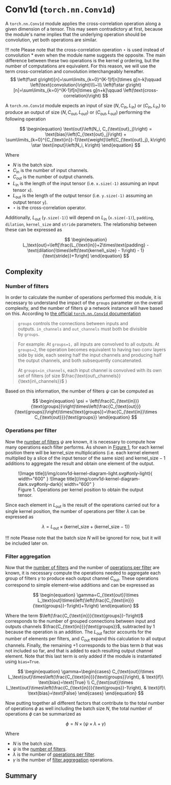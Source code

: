 # Conv1d (`torch.nn.Conv1d`)
A `torch.nn.Conv1d` module applies the cross-correlation operation along a given dimension of a tensor. This may seem contradictory at first, because the module's name implies that the underlying operation should be convolution, yet both operations are similar.

!!! note
    Please note that the cross-correlation operation $\star$ is used instead of convolution $\ast$ even when the module name suggests the opposite. The main difference between these two operations is the kernel $g$ ordering, but the number of computations are equivalent. For this reason, we will use the term cross-correlation and convolution interchangeably hereafter.
    $$
        \left(f\ast g\right)[n]=\sum\limits_{k=0}^{K-1}f[n]\times g[n-k]\qquad \left(\text{convolution}\right)\\\~\\\
        \left(f\star g\right)[n]=\sum\limits_{k=0}^{K-1}f[n]\times g[n+k]\qquad \left(\text{cross-correlation}\right)
    $$

A `torch.nn.Conv1d` module expects an input of size $\left(N,C_{\text{in}}, L_{\text{in}}\right)$ or $\left(C_{\text{in}}, L_{\text{in}}\right)$ to produce an output of size $\left(N,C_{\text{out}}, L_{\text{out}}\right)$ or $\left(C_{\text{out}}, L_{\text{out}}\right)$ performing the following operation

$$
\begin{equation}
\text{out}\left(N_i, C_{\text{out}_j}\right) = \text{bias}\left(C_{\text{out}_j}\right) + \sum\limits_{k=0}^{C_{\text{in}}-1}\text{weight}\left(C_{\text{out}_j}, k\right) \star \text{input}\left(N_i, k\right)
\end{equation}
$$

Where

* $N$ is the batch size.
* $C_{\text{in}}$ is the number of input channels.
* $C_{\text{out}}$ is the number of output channels.
* $L_{\text{in}}$ is the length of the input tensor (i.e. `x.size(-1)` assuming an input tensor `x`).
* $L_{\text{out}}$ is the length of the output tensor (i.e. `y.size(-1)` assuming an output tensor `y`).
* $\star$ is the cross-correlation operator.

Additionally, $L_{\text{out}}$ (`y.size(-1)`) will depend on $L_{\text{in}}$ (`x.size(-1)`), `padding`, `dilation`, `kernel_size` and `stride` parameters. The relationship between these can be expressed as

$$
\begin{equation}
L_\text{out}=\left[\frac{L_{\text{in}}+2\times\text{padding} - \text{dilation}\times\left(\text{kernel\_size} - 1\right) - 1}{\text{stride}}+1\right]
\end{equation}
$$

## Complexity

### Number of filters
In order to calculate the number of operations performed this module, it is necessary to understand the impact of the `groups` parameter on the overall complexity, and the number of filters $\psi$ a network instance will have based on this. According to <a href="https://pytorch.org/docs/stable/generated/torch.nn.Conv1d.html" target="_blank">the official `torch.nn.Conv1d` documentation</a>

> `groups` controls the connections between inputs and outputs. `in_channels` and `out_channels` must both be divisible by `groups`.

> For example:
> At `groups=1,` all inputs are convolved to all outputs.
> At `groups=2`, the operation becomes equivalent to having two conv layers side by side, each seeing half the input channels and producing half the output channels, and both subsequently concatenated.
> 
> 
> At `groups=in_channels`, each input channel is convolved with its own set of filters
> (of size $\frac{\text{out\_channels}}{\text{in\_channels}}$ )
>

Based on this information, the number of filters $\psi$ can be computed as

$$
\begin{equation}
\psi = \left(\frac{C_{\text{in}}}{\text{groups}}\right)\times\left(\frac{C_{\text{out}}}{\text{groups}}\right)\times{\text{groups}}=\frac{C_{\text{in}}\times C_{\text{out}}}{\text{groups}}
\end{equation}
$$

### Operations per filter

Now the [number of filters](#number-of-filters) $\psi$ are known, it is necessary to compute how many operations each filter performs. As shown in [Figure 1](#conv1d-kernel-diagram), for each kernel position there will be $\text{kernel\_size}$ multiplications (i.e. each kernel element multiplied by a slice of the input tensor of the same size) and $\text{kernel\_size}-1$ additions to aggregate the result and obtain one element of the output.

<figure markdown="span" id="conv1d-kernel-diagram">
  ![Image title](/img/conv1d-kernel-diagram-light.svg#only-light){ width="600" }
  ![Image title](/img/conv1d-kernel-diagram-dark.svg#only-dark){ width="600" }
  <figcaption>Figure 1. Operations per kernel position to obtain the output tensor.</figcaption>
</figure>

Since each element in $L_\text{out}$ is the result of the operations carried out for a single kernel position, the number of operations per filter $\lambda$ can be expressed as

$$
\begin{equation}
\lambda=L_{\text{out}}\times\left(\text{kernel\_size}+\left(\text{kernel\_size}-1\right)\right)
\end{equation}
$$

!!! note
    Please note that the batch size $N$ will be ignored for now, but it will be included later on.

### Filter aggregation
Now that the [number of filters](#number-of-filters) and the number of [operations per filter](#operations-per-filter) are known, it is necessary compute the operations needed to aggregate each group of filters $\gamma$ to produce each output channel $C_\text{out}$. These operations correspond to simple element-wise additions and can be expressed as

$$
\begin{equation}
\gamma=C_{\text{out}}\times L_\text{out}\times\left(\left(\frac{C_{\text{in}}}{\text{groups}}-1\right)+1\right)
\end{equation}
$$

Where the term $\left(\frac{C_{\text{in}}}{\text{groups}}-1\right)$ corresponds to the number of grouped connections between input and outputs channels $\frac{C_{\text{in}}}{\text{groups}}$, subtracted by $1$ because the operation is an addition. The $L_\text{out}$ factor accounts for the number of elements per filters, and $C_{\text{out}}$ expand this calculation to all output channels. Finally, the remaining $+1$ corresponds to the bias term $b$ that was not included so far, and that is added to each resulting output channel element. Note that this last term is only added if the module is instantiated using `bias=True`.

$$
\begin{equation}
\gamma=\begin{cases}
    C_{\text{out}}\times L_\text{out}\times\left(\frac{C_{\text{in}}}{\text{groups}}\right), & \text{if}\ \text{bias}=\text{True} \\
    C_{\text{out}}\times L_\text{out}\times\left(\frac{C_{\text{in}}}{\text{groups}}-1\right), & \text{if}\ \text{bias}=\text{False}
\end{cases}
\end{equation}
$$

Now putting together all different factors that contribute to the total number of operations $\phi$ as well including the batch size $N$, the total number of operations $\phi$ can be summarized as

$$
\begin{equation}
\phi=N\times\left(\psi\times\lambda+\gamma\right)
\end{equation}
$$

Where

* $N$ is the batch size.
* $\psi$ is the [number of filters](#number-of-filters).
* $\lambda$ is the number of [operations per filter](#operations-per-filter).
* $\gamma$ is the number of [filter aggregation](#filter-aggregation) operations.

## Summary